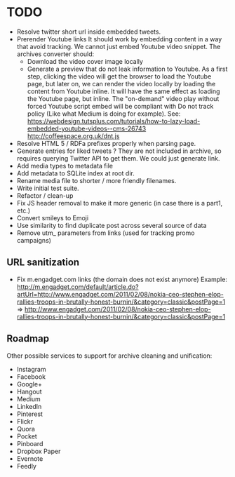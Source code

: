 # TODO

- Resolve twitter short url inside embedded tweets.
- Prerender Youtube links
  It should work by embedding content in a way that avoid tracking. We cannot just embed Youtube video snippet.
  The archives converter should:
  - Download the video cover image locally
  - Generate a preview that do not leak information to Youtube.
  As a first step, clicking the video will get the browser to load the Youtube page, but later on, we can
  render the video locally by loading the content from Youtube inline. It will have the same effect as loading the
  Youtube page, but inline. The "on-demand" video play without forced Youtube script embed will be compliant with
  Do not track policy (Like what Medium is doing for example).
  See: https://webdesign.tutsplus.com/tutorials/how-to-lazy-load-embedded-youtube-videos--cms-26743
  http://coffeespace.org.uk/dnt.js 
- Resolve HTML 5 / RDFa prefixes properly when parsing page.
- Generate entries for liked tweets ? They are not included in archive, so requires querying Twitter API to get them.
  We could just generate link.
- Add media types to metadata file
- Add metadata to SQLite index at root dir.
- Rename media file to shorter / more friendly filenames.
- Write initial test suite.
- Refactor / clean-up
- Fix JS header removal to make it more generic (in case there is a part1, etc.)
- Convert smileys to Emoji
- Use similarity to find duplicate post across several source of data
- Remove utm_ parameters from links (used for tracking promo campaigns)

## URL sanitization

- Fix m.engadget.com links (the domain does not exist anymore)
Example:
 http://m.engadget.com/default/article.do?artUrl=http://www.engadget.com/2011/02/08/nokia-ceo-stephen-elop-rallies-troops-in-brutally-honest-burnin/&category=classic&postPage=1
 => http://www.engadget.com/2011/02/08/nokia-ceo-stephen-elop-rallies-troops-in-brutally-honest-burnin/&category=classic&postPage=1

## Roadmap

Other possible services to support for archive cleaning and unification:

- Instagram
- Facebook
- Google+
- Hangout
- Medium
- LinkedIn
- Pinterest
- Flickr
- Quora
- Pocket
- Pinboard
- Dropbox Paper
- Evernote
- Feedly
